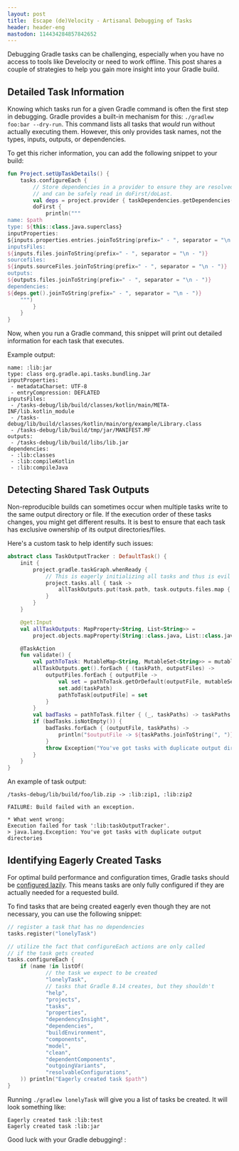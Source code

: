 ```yaml
---
layout: post
title:  Escape (de)Velocity - Artisanal Debugging of Tasks
header: header-eng
mastodon: 114434284857842652
---
```


Debugging Gradle tasks can be challenging, especially when you have no access to tools like Develocity or need to work
offline. This post shares a couple of strategies to help you gain more insight into your Gradle build.

## Detailed Task Information

Knowing which tasks run for a given Gradle command is often the first step in debugging. Gradle provides a built-in
mechanism for this: `./gradlew foo:bar --dry-run`. This command lists all tasks that *would* run without actually
executing them. However, this only provides task names, not the types, inputs, outputs, or dependencies.

To get this richer information, you can add the following snippet to your build:

```kotlin
fun Project.setUpTaskDetails() {
    tasks.configureEach {
        // Store dependencies in a provider to ensure they are resolved lazily
        // and can be safely read in doFirst/doLast.
        val deps = project.provider { taskDependencies.getDependencies(this).map { it.path } }
        doFirst {
            println("""
name: $path
type: ${this::class.java.superclass}
inputProperties:
${inputs.properties.entries.joinToString(prefix=" - ", separator = "\n - ") { "${it.key}: ${it.value}" }}
inputsFiles:
${inputs.files.joinToString(prefix=" - ", separator = "\n - ")}
sourcefiles:
${inputs.sourceFiles.joinToString(prefix=" - ", separator = "\n - ")}
outputs:
${outputs.files.joinToString(prefix=" - ", separator = "\n - ")}
dependencies:
${deps.get().joinToString(prefix=" - ", separator = "\n - ")}
    """)
        }
    }
}
```

Now, when you run a Gradle command, this snippet will print out detailed information for each task that executes.

Example output:

```text
name: :lib:jar
type: class org.gradle.api.tasks.bundling.Jar
inputProperties:
 - metadataCharset: UTF-8
 - entryCompression: DEFLATED
inputsFiles:
 - /tasks-debug/lib/build/classes/kotlin/main/META-INF/lib.kotlin_module
 - /tasks-debug/lib/build/classes/kotlin/main/org/example/Library.class
 - /tasks-debug/lib/build/tmp/jar/MANIFEST.MF
outputs:
 - /tasks-debug/lib/build/libs/lib.jar
dependencies:
 - :lib:classes
 - :lib:compileKotlin
 - :lib:compileJava
```

## Detecting Shared Task Outputs

Non-reproducible builds can sometimes occur when multiple tasks write to the same output directory or file. If the
execution order of these tasks changes, you might get different results. It is best to ensure that each task has exclusive
ownership of its output directories/files.

Here's a custom task to help identify such issues:

```kotlin
abstract class TaskOutputTracker : DefaultTask() {
    init {
        project.gradle.taskGraph.whenReady {
            // This is eagerly initializing all tasks and thus is evil
            project.tasks.all { task ->
                allTaskOutputs.put(task.path, task.outputs.files.map { it.absolutePath })
            }
        }
    }

    @get:Input
    val allTaskOutputs: MapProperty<String, List<String>> =
        project.objects.mapProperty(String::class.java, List::class.java as Class<List<String>>)

    @TaskAction
    fun validate() {
        val pathToTask: MutableMap<String, MutableSet<String>> = mutableMapOf()
        allTaskOutputs.get().forEach { (taskPath, outputFiles) ->
            outputFiles.forEach { outputFile ->
                val set = pathToTask.getOrDefault(outputFile, mutableSetOf())
                set.add(taskPath)
                pathToTask[outputFile] = set
            }
        }
        val badTasks = pathToTask.filter { (_, taskPaths) -> taskPaths.size > 1 }
        if (badTasks.isNotEmpty()) {
            badTasks.forEach { (outputFile, taskPaths) ->
                println("$outputFile -> ${taskPaths.joinToString(", ")}")
            }
            throw Exception("You've got tasks with duplicate output directories")
        }
    }
}
```

An example of task output:

```text
/tasks-debug/lib/build/foo/lib.zip -> :lib:zip1, :lib:zip2

FAILURE: Build failed with an exception.

* What went wrong:
Execution failed for task ':lib:taskOutputTracker'.
> java.lang.Exception: You've got tasks with duplicate output directories
```

## Identifying Eagerly Created Tasks

For optimal build performance and configuration times, Gradle tasks should be [configured lazily](https://docs.gradle.org/current/userguide/lazy_configuration.html).
This means tasks are only fully configured if they are actually needed for a requested build.

To find tasks that are being created eagerly even though they are not necessary, you can use the following snippet:

```kotlin
// register a task that has no dependencies
tasks.register("lonelyTask")

// utilize the fact that configureEach actions are only called
// if the task gets created
tasks.configureEach {
    if (name !in listOf(
            // the task we expect to be created
            "lonelyTask", 
            // tasks that Gradle 8.14 creates, but they shouldn't 
            "help",
            "projects",
            "tasks",
            "properties",
            "dependencyInsight",
            "dependencies",
            "buildEnvironment",
            "components",
            "model",
            "clean",
            "dependentComponents",
            "outgoingVariants",
            "resolvableConfigurations",
    )) println("Eagerly created task $path")
}
```

Running `./gradlew lonelyTask` will give you a list of tasks be created. It will look something like:

```text
Eagerly created task :lib:test
Eagerly created task :lib:jar
```

Good luck with your Gradle debugging!
:
